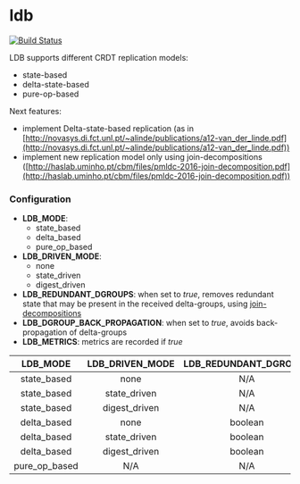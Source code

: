 # ldb

[![Build Status](https://travis-ci.org/vitorenesduarte/ldb.svg?branch=master)](https://travis-ci.org/vitorenesduarte/ldb/)

LDB supports different CRDT replication models:
- state-based
- delta-state-based
- pure-op-based

Next features:
- implement Delta-state-based replication (as in [http://novasys.di.fct.unl.pt/~alinde/publications/a12-van_der_linde.pdf](http://novasys.di.fct.unl.pt/~alinde/publications/a12-van_der_linde.pdf))
- implement new replication model only using join-decompositions ([http://haslab.uminho.pt/cbm/files/pmldc-2016-join-decomposition.pdf](http://haslab.uminho.pt/cbm/files/pmldc-2016-join-decomposition.pdf))


### Configuration
- __LDB_MODE__:
  - state_based
  - delta_based
  - pure_op_based
- __LDB_DRIVEN_MODE__:
  - none
  - state_driven
  - digest_driven
- __LDB_REDUNDANT_DGROUPS__: when set to _true_,
removes redundant state that may be present in the received
delta-groups, using [join-decompositions](http://haslab.uminho.pt/cbm/files/pmldc-2016-join-decomposition.pdf)
- __LDB_DGROUP_BACK_PROPAGATION__: when set to _true_,
avoids back-propagation of delta-groups
- __LDB_METRICS__: metrics are recorded if _true_

| __LDB_MODE__ | __LDB_DRIVEN_MODE__ | __LDB_REDUNDANT_DGROUPS__ | __LDB_DGROUP_BACK_PROPAGATION__ |
|:------------:|:-------------------:|:-------------------------:|:--------------------------------|
| state_based  | none                | N/A                       | N/A                             |
| state_based  | state_driven        | N/A                       | N/A                             |
| state_based  | digest_driven       | N/A                       | N/A                             |
| delta_based  | none                | boolean                   | boolean                         |
| delta_based  | state_driven        | boolean                   | boolean                         |
| delta_based  | digest_driven       | boolean                   | boolean                         |
| pure_op_based| N/A                 | N/A                       | N/A                             |
